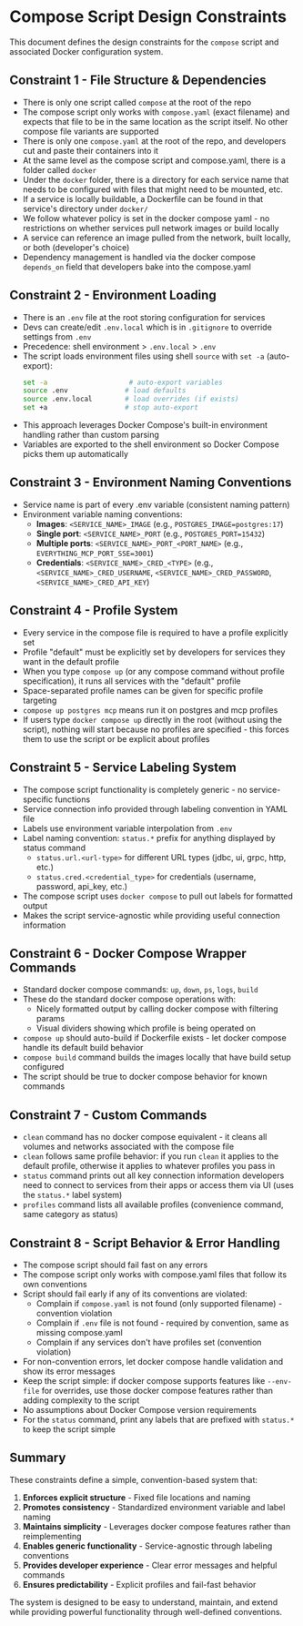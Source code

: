 # Compose Script Design Constraints

This document defines the design constraints for the `compose` script and associated Docker configuration system.

## Constraint 1 - File Structure & Dependencies

- There is only one script called `compose` at the root of the repo
- The compose script only works with `compose.yaml` (exact filename) and expects that file to be in the same location as the script itself. No other compose file variants are supported
- There is only one `compose.yaml` at the root of the repo, and developers cut and paste their containers into it
- At the same level as the compose script and compose.yaml, there is a folder called `docker`
- Under the `docker` folder, there is a directory for each service name that needs to be configured with files that might need to be mounted, etc.
- If a service is locally buildable, a Dockerfile can be found in that service's directory under `docker/`
- We follow whatever policy is set in the docker compose yaml - no restrictions on whether services pull network images or build locally
- A service can reference an image pulled from the network, built locally, or both (developer's choice)
- Dependency management is handled via the docker compose `depends_on` field that developers bake into the compose.yaml

## Constraint 2 - Environment Loading

- There is an `.env` file at the root storing configuration for services
- Devs can create/edit `.env.local` which is in `.gitignore` to override settings from `.env`
- Precedence: shell environment > `.env.local` > `.env`
- The script loads environment files using shell `source` with `set -a` (auto-export):
  ```bash
  set -a                    # auto-export variables
  source .env              # load defaults
  source .env.local        # load overrides (if exists)
  set +a                   # stop auto-export
  ```
- This approach leverages Docker Compose's built-in environment handling rather than custom parsing
- Variables are exported to the shell environment so Docker Compose picks them up automatically

## Constraint 3 - Environment Naming Conventions

- Service name is part of every .env variable (consistent naming pattern)
- Environment variable naming conventions:
  - **Images**: `<SERVICE_NAME>_IMAGE` (e.g., `POSTGRES_IMAGE=postgres:17`)
  - **Single port**: `<SERVICE_NAME>_PORT` (e.g., `POSTGRES_PORT=15432`)  
  - **Multiple ports**: `<SERVICE_NAME>_PORT_<PORT_NAME>` (e.g., `EVERYTHING_MCP_PORT_SSE=3001`)
  - **Credentials**: `<SERVICE_NAME>_CRED_<TYPE>` (e.g., `<SERVICE_NAME>_CRED_USERNAME`, `<SERVICE_NAME>_CRED_PASSWORD`, `<SERVICE_NAME>_CRED_API_KEY`)

## Constraint 4 - Profile System

- Every service in the compose file is required to have a profile explicitly set
- Profile "default" must be explicitly set by developers for services they want in the default profile
- When you type `compose up` (or any compose command without profile specification), it runs all services with the "default" profile
- Space-separated profile names can be given for specific profile targeting
- `compose up postgres mcp` means run it on postgres and mcp profiles
- If users type `docker compose up` directly in the root (without using the script), nothing will start because no profiles are specified - this forces them to use the script or be explicit about profiles

## Constraint 5 - Service Labeling System

- The compose script functionality is completely generic - no service-specific functions
- Service connection info provided through labeling convention in YAML file
- Labels use environment variable interpolation from `.env`
- Label naming convention: `status.*` prefix for anything displayed by status command
  - `status.url.<url-type>` for different URL types (jdbc, ui, grpc, http, etc.)
  - `status.cred.<credential_type>` for credentials (username, password, api_key, etc.)
- The compose script uses `docker compose` to pull out labels for formatted output
- Makes the script service-agnostic while providing useful connection information

## Constraint 6 - Docker Compose Wrapper Commands

- Standard docker compose commands: `up`, `down`, `ps`, `logs`, `build`
- These do the standard docker compose operations with:
  - Nicely formatted output by calling docker compose with filtering params
  - Visual dividers showing which profile is being operated on
- `compose up` should auto-build if Dockerfile exists - let docker compose handle its default build behavior
- `compose build` command builds the images locally that have build setup configured
- The script should be true to docker compose behavior for known commands

## Constraint 7 - Custom Commands

- `clean` command has no docker compose equivalent - it cleans all volumes and networks associated with the compose file
- `clean` follows same profile behavior: if you run `clean` it applies to the default profile, otherwise it applies to whatever profiles you pass in
- `status` command prints out all key connection information developers need to connect to services from their apps or access them via UI (uses the `status.*` label system)
- `profiles` command lists all available profiles (convenience command, same category as status)

## Constraint 8 - Script Behavior & Error Handling

- The compose script should fail fast on any errors
- The compose script only works with compose.yaml files that follow its own conventions
- Script should fail early if any of its conventions are violated:
  - Complain if `compose.yaml` is not found (only supported filename) - convention violation
  - Complain if `.env` file is not found - required by convention, same as missing compose.yaml
  - Complain if any services don't have profiles set (convention violation)
- For non-convention errors, let docker compose handle validation and show its error messages
- Keep the script simple: if docker compose supports features like `--env-file` for overrides, use those docker compose features rather than adding complexity to the script
- No assumptions about Docker Compose version requirements
- For the `status` command, print any labels that are prefixed with `status.*` to keep the script simple

## Summary

These constraints define a simple, convention-based system that:

1. **Enforces explicit structure** - Fixed file locations and naming
2. **Promotes consistency** - Standardized environment variable and label naming
3. **Maintains simplicity** - Leverages docker compose features rather than reimplementing
4. **Enables generic functionality** - Service-agnostic through labeling conventions
5. **Provides developer experience** - Clear error messages and helpful commands
6. **Ensures predictability** - Explicit profiles and fail-fast behavior

The system is designed to be easy to understand, maintain, and extend while providing powerful functionality through well-defined conventions.